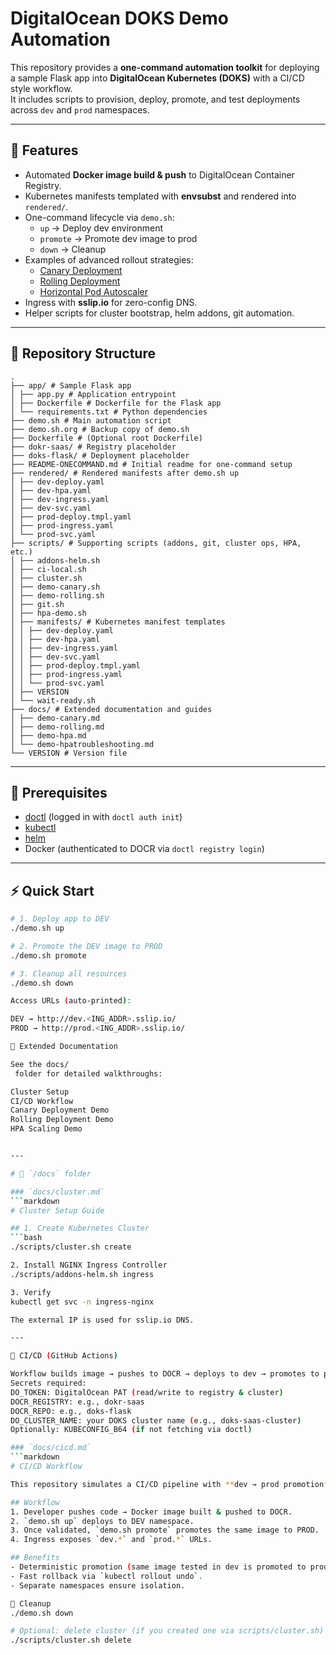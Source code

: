 # DigitalOcean DOKS Demo Automation

This repository provides a **one-command automation toolkit** for deploying a sample Flask app into **DigitalOcean Kubernetes (DOKS)** with a CI/CD style workflow.  
It includes scripts to provision, deploy, promote, and test deployments across `dev` and `prod` namespaces.

---

## 🚀 Features
- Automated **Docker image build & push** to DigitalOcean Container Registry.
- Kubernetes manifests templated with **envsubst** and rendered into `rendered/`.
- One-command lifecycle via `demo.sh`:
  - `up` → Deploy dev environment
  - `promote` → Promote dev image to prod
  - `down` → Cleanup
- Examples of advanced rollout strategies:
  - [Canary Deployment](docs/canary.md)
  - [Rolling Deployment](docs/rolling.md)
  - [Horizontal Pod Autoscaler](docs/hpa.md)
- Ingress with **sslip.io** for zero-config DNS.
- Helper scripts for cluster bootstrap, helm addons, git automation.

---

## 📂 Repository Structure
```
.
├── app/ # Sample Flask app
│ ├── app.py # Application entrypoint
│ ├── Dockerfile # Dockerfile for the Flask app
│ └── requirements.txt # Python dependencies
├── demo.sh # Main automation script
├── demo.sh.org # Backup copy of demo.sh
├── Dockerfile # (Optional root Dockerfile)
├── dokr-saas/ # Registry placeholder
├── doks-flask/ # Deployment placeholder
├── README-ONECOMMAND.md # Initial readme for one-command setup
├── rendered/ # Rendered manifests after demo.sh up
│ ├── dev-deploy.yaml
│ ├── dev-hpa.yaml
│ ├── dev-ingress.yaml
│ ├── dev-svc.yaml
│ ├── prod-deploy.tmpl.yaml
│ ├── prod-ingress.yaml
│ └── prod-svc.yaml
├── scripts/ # Supporting scripts (addons, git, cluster ops, HPA, etc.)
│ ├── addons-helm.sh
│ ├── ci-local.sh
│ ├── cluster.sh
│ ├── demo-canary.sh
│ ├── demo-rolling.sh
│ ├── git.sh
│ ├── hpa-demo.sh
│ ├── manifests/ # Kubernetes manifest templates
│ │ ├── dev-deploy.yaml
│ │ ├── dev-hpa.yaml
│ │ ├── dev-ingress.yaml
│ │ ├── dev-svc.yaml
│ │ ├── prod-deploy.tmpl.yaml
│ │ ├── prod-ingress.yaml
│ │ └── prod-svc.yaml
│ ├── VERSION
│ └── wait-ready.sh
├── docs/ # Extended documentation and guides
│ ├── demo-canary.md
│ ├── demo-rolling.md
│ ├── demo-hpa.md
│ └── demo-hpatroubleshooting.md
└── VERSION # Version file

```

---

## 🔧 Prerequisites
- [doctl](https://docs.digitalocean.com/reference/doctl/) (logged in with `doctl auth init`)
- [kubectl](https://kubernetes.io/docs/tasks/tools/)
- [helm](https://helm.sh/)
- Docker (authenticated to DOCR via `doctl registry login`)

---

## ⚡ Quick Start

```bash
# 1. Deploy app to DEV
./demo.sh up

# 2. Promote the DEV image to PROD
./demo.sh promote

# 3. Cleanup all resources
./demo.sh down

Access URLs (auto-printed):

DEV → http://dev.<ING_ADDR>.sslip.io/
PROD → http://prod.<ING_ADDR>.sslip.io/

📖 Extended Documentation

See the docs/
 folder for detailed walkthroughs:

Cluster Setup
CI/CD Workflow
Canary Deployment Demo
Rolling Deployment Demo
HPA Scaling Demo


---

# 📂 `/docs` folder

### `docs/cluster.md`
```markdown
# Cluster Setup Guide

## 1. Create Kubernetes Cluster
```bash
./scripts/cluster.sh create

2. Install NGINX Ingress Controller
./scripts/addons-helm.sh ingress

3. Verify
kubectl get svc -n ingress-nginx

The external IP is used for sslip.io DNS.

---

🧰 CI/CD (GitHub Actions)

Workflow builds image → pushes to DOCR → deploys to dev → promotes to prod upon manual approval or tag.
Secrets required:
DO_TOKEN: DigitalOcean PAT (read/write to registry & cluster)
DOCR_REGISTRY: e.g., dokr-saas
DOCR_REPO: e.g., doks-flask
DO_CLUSTER_NAME: your DOKS cluster name (e.g., doks-saas-cluster)
Optionally: KUBECONFIG_B64 (if not fetching via doctl)

### `docs/cicd.md`
```markdown
# CI/CD Workflow

This repository simulates a CI/CD pipeline with **dev → prod promotion**.

## Workflow
1. Developer pushes code → Docker image built & pushed to DOCR.
2. `demo.sh up` deploys to DEV namespace.
3. Once validated, `demo.sh promote` promotes the same image to PROD.
4. Ingress exposes `dev.*` and `prod.*` URLs.

## Benefits
- Deterministic promotion (same image tested in dev is promoted to prod).
- Fast rollback via `kubectl rollout undo`.
- Separate namespaces ensure isolation.

🧹 Cleanup
./demo.sh down

# Optional: delete cluster (if you created one via scripts/cluster.sh)
./scripts/cluster.sh delete
